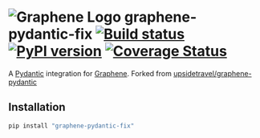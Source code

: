# ![Graphene Logo](http://graphene-python.org/favicon.png) graphene-pydantic-fix [![Build status](https://circleci.com/gh/upsidetravel/graphene-pydantic.svg?style=svg)](https://circleci.com/gh/upsidetravel/graphene-pydantic) [![PyPI version](https://badge.fury.io/py/graphene-pydantic.svg)](https://badge.fury.io/py/graphene-pydantic) [![Coverage Status](https://coveralls.io/repos/upsidetravel/graphene-pydantic/badge.svg?branch=master&service=github)](https://coveralls.io/github/upsidetravel/graphene-pydantic?branch=master)



A [Pydantic](https://pydantic-docs.helpmanual.io/) integration for [Graphene](http://graphene-python.org/).
Forked from [upsidetravel/graphene-pydantic](https://github.com/upsidetravel/graphene-pydantic/)

## Installation

```bash
pip install "graphene-pydantic-fix"
```
